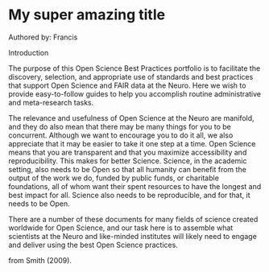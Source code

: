 # My super amazing title

Authored by: Francis

Introduction

The purpose of this Open Science Best Practices portfolio is to facilitate the discovery, selection, and appropriate use of standards and best practices that support Open Science and FAIR data at the Neuro. Here we wish to provide easy-to-follow guides to help you accomplish routine administrative and meta-research tasks. 

The relevance and usefulness of Open Science at the Neuro are manifold, and they do also mean that there may be many things for you to be concurrent. Although we want to encourage you to do it all, we also appreciate that it may be easier to take it one step at a time. Open Science means that you are transparent and that you maximize accessibility and reproducibility. This makes for better Science. Science, in the academic setting, also needs to be Open so that all humanity can benefit from the output of the work we do, funded by public funds, or charitable foundations, all of whom want their spent resources to have the longest and best impact for all. Science also needs to be reproducible, and for that, it needs to be Open.

There are a number of these documents for many fields of science created worldwide for Open Science, and our task here is to assemble what scientists at the Neuro and like-minded institutes will likely need to engage and deliver using the best Open Science practices.


from Smith (2009).


